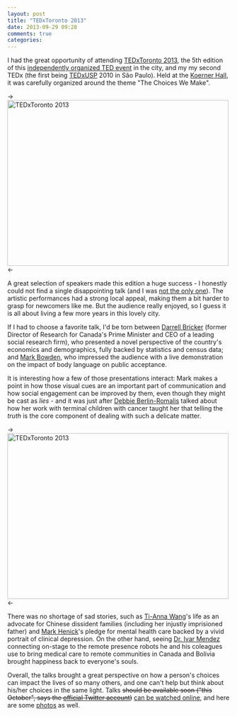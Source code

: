```yaml
---
layout: post
title: "TEDxToronto 2013"
date: 2013-09-29 09:28
comments: true
categories:
---
```


I had the great opportunity of attending [TEDxToronto 2013][2], the 5th edition of this [independently organized TED event][30] in the city, and my my second TEDx (the first being [TEDxUSP][20] 2010 in São Paulo). Held at the [Koerner Hall][31], it was carefully organized around the theme "The Choices We Make".

-><a href="http://www.flickr.com/photos/chesterbr/9975964374/" title="TEDxToronto 2013 by chesterbr, on Flickr"><img src="//farm4.staticflickr.com/3743/9975964374_bd02cb3b14.jpg" width="500" height="375" alt="TEDxToronto 2013"></a><-

A great selection of speakers made this edition a huge success - I honestly could not find a single disappointing talk (and I was [not the only one][32]). The artistic performances had a strong local appeal, making them a bit harder to grasp for newcomers like me. But the audience really enjoyed, so I guess it is all about living a few more years in this lovely city.

If I had to choose a favorite talk, I'd be torn between [Darrell Bricker][3] (former Director of Research for Canada's Prime Minister and CEO of a leading social research firm), who presented a novel perspective of the country's economics and demographics, fully backed by statistics and census data; and [Mark Bowden][5], who impressed the audience with a live demonstration on the impact of body language on public acceptance.

It is interesting how a few of those presentations interact: Mark makes a point in how those visual cues are an important part of communication and how social engagement can be improved by them, even though they might be cast as *lies* - and it was just after [Debbie Berlin-Romalis][7] talked about how her work with terminal children with cancer taught her that telling the *truth* is the core component of dealing with such a delicate matter.

-><a href="http://www.flickr.com/photos/chesterbr/9975946864/" title="TEDxToronto 2013 by chesterbr, on Flickr"><img src="//farm8.staticflickr.com/7434/9975946864_8bf505195c.jpg" width="500" height="375" alt="TEDxToronto 2013"></a><-

There was no shortage of sad stories, such as [Ti-Anna Wang][11]'s life as an advocate for Chinese dissident families (including her injustly imprisioned father) and [Mark Henick][13]'s pledge for mental health care backed by a vivid portrait of clinical depression. On the other hand, seeing [Dr. Ivar Mendez][9] connecting on-stage to the remote presence robots he and his coleagues use to bring medical care to remote communities in Canada and Bolivia brought happiness back to everyone's souls.

Overall, the talks brought a great perspective on how a person's choices can impact the lives of so many others, and one can't help but think about his/her choices in the same light. Talks <del>should be available soon ("this October", says the [official Twitter account][21])</del> [can be watched online](http://www.tedxtoronto.com/talks/?talk_year=2013), and here are some [photos][22] as well.

[1]: https://jobs.lever.co/shopify?lever-via=eOVOUtKqCt
[2]: http://www.tedxtoronto.com/
[3]: http://www.tedxtoronto.com/speakers/darrell-bricker/
[5]: http://www.tedxtoronto.com/speakers/mark-bowden/
[7]: http://www.tedxtoronto.com/speakers/deborah-s-berlin-romalis/
[9]: http://www.cbc.ca/atthetable/2013/01/dr-ivar-mendez-1.html
[11]: http://www.tedxtoronto.com/speakers/ti-anna-wang/
[13]: http://www.tedxtoronto.com/speakers/mark-henick/
[20]: //chester.me/archives/2010/08/tedxusp.html/
[21]: https://twitter.com/tedxtoronto
[22]: http://www.flickr.com/photos/chesterbr/sets/72157635965566134
[30]: http://www.ted.com/tedx
[31]: http://4sq.com/a1hOoG
[32]: http://www.tedxtoronto.com/blog/tedxtoronto-2013/
